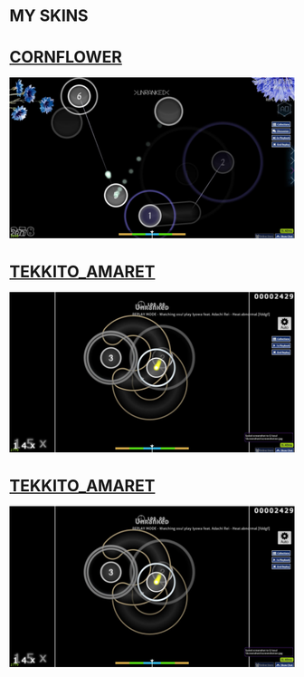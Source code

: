 # MY SKINS



# [CORNFLOWER](https://www.mediafire.com/file/pqfdp19u3uds71o/cornflower.osk/file)
![Screenshot of the application](screenshot382.jpg)

# [TEKKITO_AMARET](https://www.mediafire.com/file/okioi53datgg57x/tekkito_amaret.osk/file)
![Screenshot of the application](screenshot386.jpg)

# [TEKKITO_AMARET](https://www.mediafire.com/file/okioi53datgg57x/tekkito_amaret.osk/file)
![Screenshot of the application](screenshot386.jpg)
